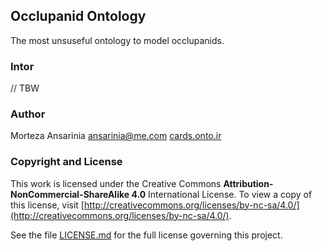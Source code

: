 ## Occlupanid Ontology

The most unsuseful ontology to model occlupanids.

### Intor

// TBW

### Author

Morteza Ansarinia <ansarinia@me.com> [cards.onto.ir](http://cards.onto.ir)

### Copyright and License

This work is licensed under the Creative Commons **Attribution-NonCommercial-ShareAlike 4.0** International License. To view a copy of this license, visit [http://creativecommons.org/licenses/by-nc-sa/4.0/](http://creativecommons.org/licenses/by-nc-sa/4.0/).

See the file [LICENSE.md](LICENSE.md) for the full license governing this project.
